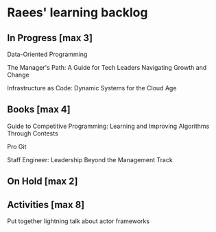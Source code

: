 # Raees' learning backlog

## In Progress [max 3]
Data-Oriented Programming

The Manager's Path: A Guide for Tech Leaders Navigating Growth and Change

Infrastructure as Code: Dynamic Systems for the Cloud Age

## Books [max 4]
Guide to Competitive Programming: Learning and Improving Algorithms Through Contests

Pro Git

Staff Engineer: Leadership Beyond the Management Track

## On Hold [max 2]

## Activities [max 8]
Put together lightning talk about actor frameworks
